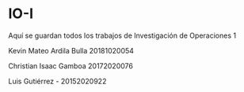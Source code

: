 # IO-I
Aquí se guardan todos los trabajos de Investigación de Operaciones 1

Kevin Mateo Ardila Bulla 20181020054

Christian Isaac Gamboa 20172020076

Luis Gutiérrez - 20152020922
